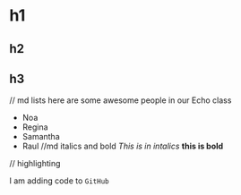 # h1
## h2
## h3

// md lists
here are some awesome people in our Echo class
- Noa
- Regina
- Samantha
- Raul
//md italics and bold
*This is in intalics*
**this is bold**

// highlighting

I am adding code to `GitHub`